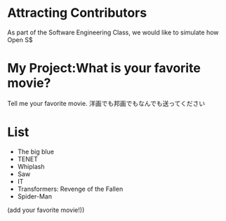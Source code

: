 # Attracting Contributors
As part of the Software Engineering Class, we would like to simulate how Open S$

# My Project:What is your favorite movie?
Tell me your favorite movie.
洋画でも邦画でもなんでも送ってください

# List
- The big blue
- TENET
- Whiplash  
- Saw
- IT
- Transformers: Revenge of the Fallen
- Spider-Man

(add your favorite movie!))

